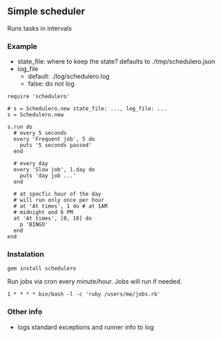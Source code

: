 ## Simple scheduler

Runs tasks in intervals

### Example

* state_file: where to keep the state? defaults to ./tmp/schedulero.json
* log_file
  * default: ./log/schedulero.log
  * false: do not log

```
require 'schedulero'

# s = Schedulero.new state_file: ..., log_file: ...
s = Schedulero.new

s.run do
  # every 5 seconds
  every 'Frequent job', 5 do
    puts '5 seconds passed'
  end

  # every day
  every 'Slow job', 1.day do
    puts 'day job ...'
  end

  # at specfic hour of the day
  # will run only once per hour
  # at 'At times', 1 do # at 1AM
  # midnight and 6 PM
  at 'At times', [0, 18] do
    p 'BINGO'
  end
end
```

### Instalation

`gem install schedulero`

Run jobs via cron every minute/hour. Jobs will run if needed.

`1 * * * * bin/bash -l -c 'ruby /users/me/jobs.rb'`


### Other info

* logs standard exceptions and runner info to log